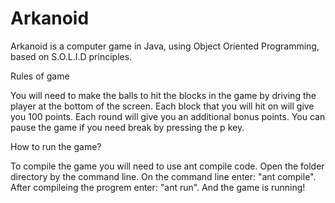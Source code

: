 # Arkanoid
Arkanoid is a computer game in Java, using Object Oriented Programming, based on S.O.L.I.D principles.

Rules of game

You will need to make the balls to hit the blocks in the game by driving the player at the bottom of the screen. Each block that you will hit on will give you 100 points. Each round will give you an additional bonus points. You can pause the game if you need break by pressing the p key.

How to run the game?

To compile the game you will need to use ant compile code. Open the folder directory by the command line. On the command line enter: "ant compile". After compileing the progrem enter: "ant run". And the game is running!
